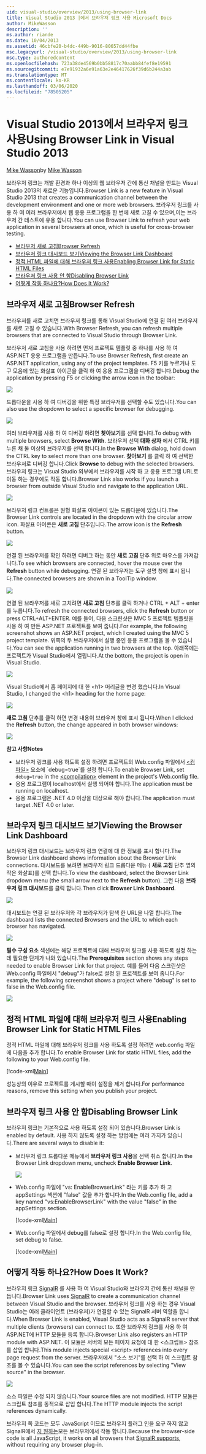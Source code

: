 ```yaml
---
uid: visual-studio/overview/2013/using-browser-link
title: Visual Studio 2013 |에서 브라우저 링크 사용 Microsoft Docs
author: MikeWasson
description: ''
ms.author: riande
ms.date: 10/04/2013
ms.assetid: 46cbfe20-b4dc-449b-9016-80657dd44fbe
msc.legacyurl: /visual-studio/overview/2013/using-browser-link
msc.type: authoredcontent
ms.openlocfilehash: 723a38de4569b0bb58817c70aabb84fef8e19591
ms.sourcegitcommit: e7e91932a6e91a63e2e46417626f39d6b244a3ab
ms.translationtype: MT
ms.contentlocale: ko-KR
ms.lasthandoff: 03/06/2020
ms.locfileid: "78505205"
---
```

# <a name="using-browser-link-in-visual-studio-2013"></a><span data-ttu-id="eecd2-102">Visual Studio 2013에서 브라우저 링크 사용</span><span class="sxs-lookup"><span data-stu-id="eecd2-102">Using Browser Link in Visual Studio 2013</span></span>

<span data-ttu-id="eecd2-103">[Mike Wasson](https://github.com/MikeWasson)</span><span class="sxs-lookup"><span data-stu-id="eecd2-103">by [Mike Wasson](https://github.com/MikeWasson)</span></span>

<span data-ttu-id="eecd2-104">브라우저 링크는 개발 환경과 하나 이상의 웹 브라우저 간에 통신 채널을 만드는 Visual Studio 2013의 새로운 기능입니다.</span><span class="sxs-lookup"><span data-stu-id="eecd2-104">Browser Link is a new feature in Visual Studio 2013 that creates a communication channel between the development environment and one or more web browsers.</span></span> <span data-ttu-id="eecd2-105">브라우저 링크를 사용 하 여 여러 브라우저에서 웹 응용 프로그램을 한 번에 새로 고칠 수 있으며,이는 브라우저 간 테스트에 유용 합니다.</span><span class="sxs-lookup"><span data-stu-id="eecd2-105">You can use Browser Link to refresh your web application in several browsers at once, which is useful for cross-browser testing.</span></span>

- [<span data-ttu-id="eecd2-106">브라우저 새로 고침</span><span class="sxs-lookup"><span data-stu-id="eecd2-106">Browser Refresh</span></span>](#browser-refresh)
- [<span data-ttu-id="eecd2-107">브라우저 링크 대시보드 보기</span><span class="sxs-lookup"><span data-stu-id="eecd2-107">Viewing the Browser Link Dashboard</span></span>](#dashboard)
- [<span data-ttu-id="eecd2-108">정적 HTML 파일에 대해 브라우저 링크 사용</span><span class="sxs-lookup"><span data-stu-id="eecd2-108">Enabling Browser Link for Static HTML Files</span></span>](#static-html)
- [<span data-ttu-id="eecd2-109">브라우저 링크 사용 안 함</span><span class="sxs-lookup"><span data-stu-id="eecd2-109">Disabling Browser Link</span></span>](#disabling)
- [<span data-ttu-id="eecd2-110">어떻게 작동 하나요?</span><span class="sxs-lookup"><span data-stu-id="eecd2-110">How Does It Work?</span></span>](#how-it-works)

<a id="browser-refresh"></a>
## <a name="browser-refresh"></a><span data-ttu-id="eecd2-111">브라우저 새로 고침</span><span class="sxs-lookup"><span data-stu-id="eecd2-111">Browser Refresh</span></span>

<span data-ttu-id="eecd2-112">브라우저를 새로 고치면 브라우저 링크를 통해 Visual Studio에 연결 된 여러 브라우저를 새로 고칠 수 있습니다.</span><span class="sxs-lookup"><span data-stu-id="eecd2-112">With Browser Refresh, you can refresh multiple browsers that are connected to Visual Studio through Browser Link.</span></span>

<span data-ttu-id="eecd2-113">브라우저 새로 고침을 사용 하려면 먼저 프로젝트 템플릿 중 하나를 사용 하 여 ASP.NET 응용 프로그램을 만듭니다.</span><span class="sxs-lookup"><span data-stu-id="eecd2-113">To use Browser Refresh, first create an ASP.NET application, using any of the project templates.</span></span> <span data-ttu-id="eecd2-114">F5 키를 누르거나 도구 모음에 있는 화살표 아이콘을 클릭 하 여 응용 프로그램을 디버깅 합니다.</span><span class="sxs-lookup"><span data-stu-id="eecd2-114">Debug the application by pressing F5 or clicking the arrow icon in the toolbar:</span></span>

![](using-browser-link/_static/image1.png)

<span data-ttu-id="eecd2-115">드롭다운을 사용 하 여 디버깅을 위한 특정 브라우저를 선택할 수도 있습니다.</span><span class="sxs-lookup"><span data-stu-id="eecd2-115">You can also use the dropdown to select a specific browser for debugging.</span></span>

![](using-browser-link/_static/image2.png)

<span data-ttu-id="eecd2-116">여러 브라우저를 사용 하 여 디버깅 하려면 **찾아보기**를 선택 합니다.</span><span class="sxs-lookup"><span data-stu-id="eecd2-116">To debug with multiple browsers, select **Browse With**.</span></span> <span data-ttu-id="eecd2-117">브라우저 선택 **대화 상자** 에서 CTRL 키를 누른 채 둘 이상의 브라우저를 선택 합니다.</span><span class="sxs-lookup"><span data-stu-id="eecd2-117">In the **Browse With** dialog, hold down the CTRL key to select more than one browser.</span></span> <span data-ttu-id="eecd2-118">**찾아보기** 를 클릭 하 여 선택한 브라우저로 디버깅 합니다.</span><span class="sxs-lookup"><span data-stu-id="eecd2-118">Click **Browse** to debug with the selected browsers.</span></span> <span data-ttu-id="eecd2-119">브라우저 링크는 Visual Studio 외부에서 브라우저를 시작 하 고 응용 프로그램 URL로 이동 하는 경우에도 작동 합니다.</span><span class="sxs-lookup"><span data-stu-id="eecd2-119">Browser Link also works if you launch a browser from outside Visual Studio and navigate to the application URL.</span></span>

![](using-browser-link/_static/image3.png)

<span data-ttu-id="eecd2-120">브라우저 링크 컨트롤은 원형 화살표 아이콘이 있는 드롭다운에 있습니다.</span><span class="sxs-lookup"><span data-stu-id="eecd2-120">The Browser Link controls are located in the dropdown with the circular arrow icon.</span></span> <span data-ttu-id="eecd2-121">화살표 아이콘은 **새로 고침** 단추입니다.</span><span class="sxs-lookup"><span data-stu-id="eecd2-121">The arrow icon is the **Refresh** button.</span></span>

![](using-browser-link/_static/image4.png)

<span data-ttu-id="eecd2-122">연결 된 브라우저를 확인 하려면 디버그 하는 동안 **새로 고침** 단추 위로 마우스를 가져갑니다.</span><span class="sxs-lookup"><span data-stu-id="eecd2-122">To see which browsers are connected, hover the mouse over the **Refresh** button while debugging.</span></span> <span data-ttu-id="eecd2-123">연결 된 브라우저는 도구 설명 창에 표시 됩니다.</span><span class="sxs-lookup"><span data-stu-id="eecd2-123">The connected browsers are shown in a ToolTip window.</span></span>

![](using-browser-link/_static/image5.png)

<span data-ttu-id="eecd2-124">연결 된 브라우저를 새로 고치려면 **새로 고침** 단추를 클릭 하거나 CTRL + ALT + enter를 누릅니다.</span><span class="sxs-lookup"><span data-stu-id="eecd2-124">To refresh the connected browsers, click the **Refresh** button or press CTRL+ALT+ENTER.</span></span> <span data-ttu-id="eecd2-125">예를 들어, 다음 스크린샷은 MVC 5 프로젝트 템플릿을 사용 하 여 만든 ASP.NET 프로젝트를 보여 줍니다.</span><span class="sxs-lookup"><span data-stu-id="eecd2-125">For example, the following screenshot shows an ASP.NET project, which I created using the MVC 5 project template.</span></span> <span data-ttu-id="eecd2-126">위쪽의 두 브라우저에서 실행 중인 응용 프로그램을 볼 수 있습니다.</span><span class="sxs-lookup"><span data-stu-id="eecd2-126">You can see the application running in two browsers at the top.</span></span> <span data-ttu-id="eecd2-127">아래쪽에는 프로젝트가 Visual Studio에서 열립니다.</span><span class="sxs-lookup"><span data-stu-id="eecd2-127">At the bottom, the project is open in Visual Studio.</span></span>

![](using-browser-link/_static/image6.png)

<span data-ttu-id="eecd2-128">Visual Studio에서 홈 페이지에 대 한 &lt;h1&gt; 머리글을 변경 했습니다.</span><span class="sxs-lookup"><span data-stu-id="eecd2-128">In Visual Studio, I changed the &lt;h1&gt; heading for the home page:</span></span>

![](using-browser-link/_static/image7.png)

<span data-ttu-id="eecd2-129">**새로 고침** 단추를 클릭 하면 변경 내용이 브라우저 창에 표시 됩니다.</span><span class="sxs-lookup"><span data-stu-id="eecd2-129">When I clicked the **Refresh** button, the change appeared in both browser windows:</span></span>

![](using-browser-link/_static/image8.png)

<span data-ttu-id="eecd2-130">**참고 사항**</span><span class="sxs-lookup"><span data-stu-id="eecd2-130">**Notes**</span></span>

- <span data-ttu-id="eecd2-131">브라우저 링크를 사용 하도록 설정 하려면 프로젝트의 Web.config 파일에서 [&lt;컴파일&gt;](https://msdn.microsoft.com/library/s10awwz0(v=vs.85).aspx) 요소에 `debug=true`를 설정 합니다.</span><span class="sxs-lookup"><span data-stu-id="eecd2-131">To enable Browser Link, set `debug=true` in the [&lt;compilation&gt;](https://msdn.microsoft.com/library/s10awwz0(v=vs.85).aspx) element in the project's Web.config file.</span></span>
- <span data-ttu-id="eecd2-132">응용 프로그램이 localhost에서 실행 되어야 합니다.</span><span class="sxs-lookup"><span data-stu-id="eecd2-132">The application must be running on localhost.</span></span>
- <span data-ttu-id="eecd2-133">응용 프로그램은 .NET 4.0 이상을 대상으로 해야 합니다.</span><span class="sxs-lookup"><span data-stu-id="eecd2-133">The application must target .NET 4.0 or later.</span></span>

<a id="dashboard"></a>
## <a name="viewing-the-browser-link-dashboard"></a><span data-ttu-id="eecd2-134">브라우저 링크 대시보드 보기</span><span class="sxs-lookup"><span data-stu-id="eecd2-134">Viewing the Browser Link Dashboard</span></span>

<span data-ttu-id="eecd2-135">브라우저 링크 대시보드는 브라우저 링크 연결에 대 한 정보를 표시 합니다.</span><span class="sxs-lookup"><span data-stu-id="eecd2-135">The Browser Link dashboard shows information about the Browser Link connections.</span></span> <span data-ttu-id="eecd2-136">대시보드를 보려면 브라우저 링크 드롭다운 메뉴 ( **새로 고침** 단추 옆의 작은 화살표)를 선택 합니다.</span><span class="sxs-lookup"><span data-stu-id="eecd2-136">To view the dashboard, select the Browser Link dropdown menu (the small arrow next to the **Refresh** button).</span></span> <span data-ttu-id="eecd2-137">그런 다음 **브라우저 링크 대시보드**를 클릭 합니다.</span><span class="sxs-lookup"><span data-stu-id="eecd2-137">Then click **Browser Link Dashboard**.</span></span>

![](using-browser-link/_static/image9.png)

<span data-ttu-id="eecd2-138">대시보드는 연결 된 브라우저와 각 브라우저가 탐색 한 URL을 나열 합니다.</span><span class="sxs-lookup"><span data-stu-id="eecd2-138">The dashboard lists the connected Browsers and the URL to which each browser has navigated.</span></span>

![](using-browser-link/_static/image10.png)

<span data-ttu-id="eecd2-139">**필수 구성 요소** 섹션에는 해당 프로젝트에 대해 브라우저 링크를 사용 하도록 설정 하는 데 필요한 단계가 나와 있습니다.</span><span class="sxs-lookup"><span data-stu-id="eecd2-139">The **Prerequisites** section shows any steps needed to enable Browser Link for that project.</span></span> <span data-ttu-id="eecd2-140">예를 들어 다음 스크린샷은 Web.config 파일에서 "debug"가 false로 설정 된 프로젝트를 보여 줍니다.</span><span class="sxs-lookup"><span data-stu-id="eecd2-140">For example, the following screenshot shows a project where "debug" is set to false in the Web.config file.</span></span>

![](using-browser-link/_static/image11.png)

<a id="static-html"></a>
## <a name="enabling-browser-link-for-static-html-files"></a><span data-ttu-id="eecd2-141">정적 HTML 파일에 대해 브라우저 링크 사용</span><span class="sxs-lookup"><span data-stu-id="eecd2-141">Enabling Browser Link for Static HTML Files</span></span>

<span data-ttu-id="eecd2-142">정적 HTML 파일에 대해 브라우저 링크를 사용 하도록 설정 하려면 web.config 파일에 다음을 추가 합니다.</span><span class="sxs-lookup"><span data-stu-id="eecd2-142">To enable Browser Link for static HTML files, add the following to your Web.config file.</span></span>

[!code-xml[Main](using-browser-link/samples/sample1.xml)]

<span data-ttu-id="eecd2-143">성능상의 이유로 프로젝트를 게시할 때이 설정을 제거 합니다.</span><span class="sxs-lookup"><span data-stu-id="eecd2-143">For performance reasons, remove this setting when you publish your project.</span></span>

<a id="disabling"></a>
## <a name="disabling-browser-link"></a><span data-ttu-id="eecd2-144">브라우저 링크 사용 안 함</span><span class="sxs-lookup"><span data-stu-id="eecd2-144">Disabling Browser Link</span></span>

<span data-ttu-id="eecd2-145">브라우저 링크는 기본적으로 사용 하도록 설정 되어 있습니다.</span><span class="sxs-lookup"><span data-stu-id="eecd2-145">Browser Link is enabled by default.</span></span> <span data-ttu-id="eecd2-146">사용 하지 않도록 설정 하는 방법에는 여러 가지가 있습니다.</span><span class="sxs-lookup"><span data-stu-id="eecd2-146">There are several ways to disable it:</span></span>

- <span data-ttu-id="eecd2-147">브라우저 링크 드롭다운 메뉴에서 **브라우저 링크 사용**을 선택 취소 합니다.</span><span class="sxs-lookup"><span data-stu-id="eecd2-147">In the Browser Link dropdown menu, uncheck **Enable Browser Link**.</span></span> 

    ![](using-browser-link/_static/image12.png)
- <span data-ttu-id="eecd2-148">Web.config 파일에 "vs: EnableBrowserLink" 라는 키를 추가 하 고 appSettings 섹션에 "false" 값을 추가 합니다.</span><span class="sxs-lookup"><span data-stu-id="eecd2-148">In the Web.config file, add a key named "vs:EnableBrowserLink" with the value "false" in the appSettings section.</span></span> 

    [!code-xml[Main](using-browser-link/samples/sample2.xml)]
- <span data-ttu-id="eecd2-149">Web.config 파일에서 debug를 false로 설정 합니다.</span><span class="sxs-lookup"><span data-stu-id="eecd2-149">In the Web.config file, set debug to false.</span></span> 

    [!code-xml[Main](using-browser-link/samples/sample3.xml)]

<a id="how-it-works"></a>
## <a name="how-does-it-work"></a><span data-ttu-id="eecd2-150">어떻게 작동 하나요?</span><span class="sxs-lookup"><span data-stu-id="eecd2-150">How Does It Work?</span></span>

<span data-ttu-id="eecd2-151">브라우저 링크 [SignalR](../../../signalr/index.md) 를 사용 하 여 Visual Studio와 브라우저 간에 통신 채널을 만듭니다.</span><span class="sxs-lookup"><span data-stu-id="eecd2-151">Browser Link uses [SignalR](../../../signalr/index.md) to create a communication channel between Visual Studio and the browser.</span></span> <span data-ttu-id="eecd2-152">브라우저 링크를 사용 하는 경우 Visual Studio는 여러 클라이언트 (브라우저)가 연결할 수 있는 SignalR 서버 역할을 합니다.</span><span class="sxs-lookup"><span data-stu-id="eecd2-152">When Browser Link is enabled, Visual Studio acts as a SignalR server that multiple clients (browsers) can connect to.</span></span> <span data-ttu-id="eecd2-153">또한 브라우저 링크를 사용 하 여 ASP.NET에 HTTP 모듈을 등록 합니다.</span><span class="sxs-lookup"><span data-stu-id="eecd2-153">Browser Link also registers an HTTP module with ASP.NET.</span></span> <span data-ttu-id="eecd2-154">이 모듈은 서버의 모든 페이지 요청에 대 한 &lt;스크립트&gt; 참조를 삽입 합니다.</span><span class="sxs-lookup"><span data-stu-id="eecd2-154">This module injects special &lt;script&gt; references into every page request from the server.</span></span> <span data-ttu-id="eecd2-155">브라우저에서 "소스 보기"를 선택 하 여 스크립트 참조를 볼 수 있습니다.</span><span class="sxs-lookup"><span data-stu-id="eecd2-155">You can see the script references by selecting "View source" in the browser.</span></span>

![](using-browser-link/_static/image13.png)

<span data-ttu-id="eecd2-156">소스 파일은 수정 되지 않습니다.</span><span class="sxs-lookup"><span data-stu-id="eecd2-156">Your source files are not modified.</span></span> <span data-ttu-id="eecd2-157">HTTP 모듈은 스크립트 참조를 동적으로 삽입 합니다.</span><span class="sxs-lookup"><span data-stu-id="eecd2-157">The HTTP module injects the script references dynamically.</span></span>

<span data-ttu-id="eecd2-158">브라우저 쪽 코드는 모두 JavaScript 이므로 브라우저 플러그 인을 요구 하지 않고 SignalR에서 [지 원하는](../../../signalr/overview/getting-started/supported-platforms.md)모든 브라우저에서 작동 합니다.</span><span class="sxs-lookup"><span data-stu-id="eecd2-158">Because the browser-side code is all JavaScript, it works on all browsers that [SignalR supports](../../../signalr/overview/getting-started/supported-platforms.md), without requiring any browser plug-in.</span></span>

